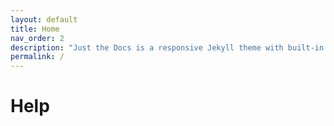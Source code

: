 ```yaml
---
layout: default
title: Home
nav_order: 2
description: "Just the Docs is a responsive Jekyll theme with built-in search that is easily customizable and hosted on GitHub Pages."
permalink: /
---
```


# Help
